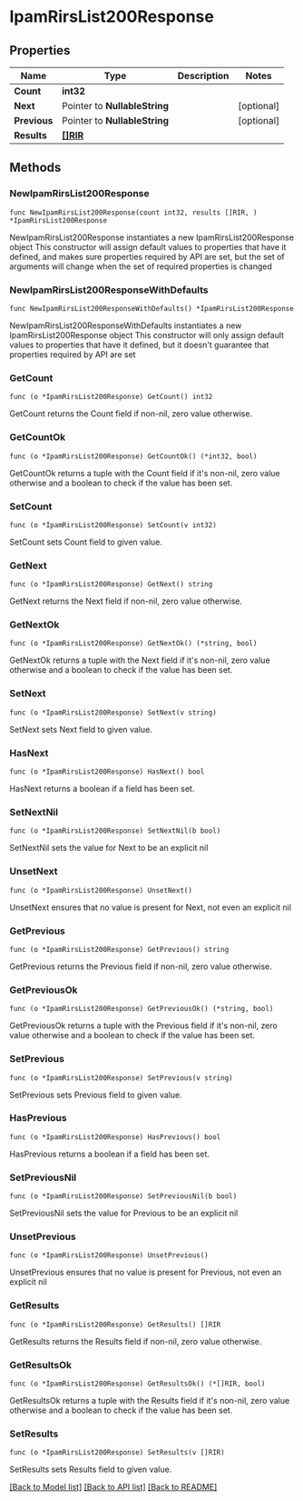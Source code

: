 # IpamRirsList200Response

## Properties

Name | Type | Description | Notes
------------ | ------------- | ------------- | -------------
**Count** | **int32** |  | 
**Next** | Pointer to **NullableString** |  | [optional] 
**Previous** | Pointer to **NullableString** |  | [optional] 
**Results** | [**[]RIR**](RIR.md) |  | 

## Methods

### NewIpamRirsList200Response

`func NewIpamRirsList200Response(count int32, results []RIR, ) *IpamRirsList200Response`

NewIpamRirsList200Response instantiates a new IpamRirsList200Response object
This constructor will assign default values to properties that have it defined,
and makes sure properties required by API are set, but the set of arguments
will change when the set of required properties is changed

### NewIpamRirsList200ResponseWithDefaults

`func NewIpamRirsList200ResponseWithDefaults() *IpamRirsList200Response`

NewIpamRirsList200ResponseWithDefaults instantiates a new IpamRirsList200Response object
This constructor will only assign default values to properties that have it defined,
but it doesn't guarantee that properties required by API are set

### GetCount

`func (o *IpamRirsList200Response) GetCount() int32`

GetCount returns the Count field if non-nil, zero value otherwise.

### GetCountOk

`func (o *IpamRirsList200Response) GetCountOk() (*int32, bool)`

GetCountOk returns a tuple with the Count field if it's non-nil, zero value otherwise
and a boolean to check if the value has been set.

### SetCount

`func (o *IpamRirsList200Response) SetCount(v int32)`

SetCount sets Count field to given value.


### GetNext

`func (o *IpamRirsList200Response) GetNext() string`

GetNext returns the Next field if non-nil, zero value otherwise.

### GetNextOk

`func (o *IpamRirsList200Response) GetNextOk() (*string, bool)`

GetNextOk returns a tuple with the Next field if it's non-nil, zero value otherwise
and a boolean to check if the value has been set.

### SetNext

`func (o *IpamRirsList200Response) SetNext(v string)`

SetNext sets Next field to given value.

### HasNext

`func (o *IpamRirsList200Response) HasNext() bool`

HasNext returns a boolean if a field has been set.

### SetNextNil

`func (o *IpamRirsList200Response) SetNextNil(b bool)`

 SetNextNil sets the value for Next to be an explicit nil

### UnsetNext
`func (o *IpamRirsList200Response) UnsetNext()`

UnsetNext ensures that no value is present for Next, not even an explicit nil
### GetPrevious

`func (o *IpamRirsList200Response) GetPrevious() string`

GetPrevious returns the Previous field if non-nil, zero value otherwise.

### GetPreviousOk

`func (o *IpamRirsList200Response) GetPreviousOk() (*string, bool)`

GetPreviousOk returns a tuple with the Previous field if it's non-nil, zero value otherwise
and a boolean to check if the value has been set.

### SetPrevious

`func (o *IpamRirsList200Response) SetPrevious(v string)`

SetPrevious sets Previous field to given value.

### HasPrevious

`func (o *IpamRirsList200Response) HasPrevious() bool`

HasPrevious returns a boolean if a field has been set.

### SetPreviousNil

`func (o *IpamRirsList200Response) SetPreviousNil(b bool)`

 SetPreviousNil sets the value for Previous to be an explicit nil

### UnsetPrevious
`func (o *IpamRirsList200Response) UnsetPrevious()`

UnsetPrevious ensures that no value is present for Previous, not even an explicit nil
### GetResults

`func (o *IpamRirsList200Response) GetResults() []RIR`

GetResults returns the Results field if non-nil, zero value otherwise.

### GetResultsOk

`func (o *IpamRirsList200Response) GetResultsOk() (*[]RIR, bool)`

GetResultsOk returns a tuple with the Results field if it's non-nil, zero value otherwise
and a boolean to check if the value has been set.

### SetResults

`func (o *IpamRirsList200Response) SetResults(v []RIR)`

SetResults sets Results field to given value.



[[Back to Model list]](../README.md#documentation-for-models) [[Back to API list]](../README.md#documentation-for-api-endpoints) [[Back to README]](../README.md)


